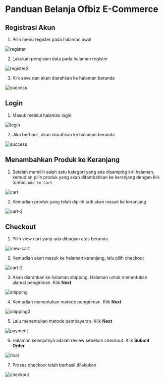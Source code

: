 # Panduan Belanja Ofbiz E-Commerce

## Registrasi Akun

1. Pilih menu register pada halaman awal

![register](7-register.png)

2. Lakukan pengisian data pada halaman register

![register2](8-register2.png)

3. Klik save dan akan diarahkan ke halaman beranda

![success](9-success-register.png)

## Login

1. Masuk melalui halaman login

![login](10-login.png)

2. Jika berhasil, akan diarahkan ke halaman beranda

![success](9-success-register.png)

## Menambahkan Produk ke Keranjang

1. Setelah memilih salah satu kategori yang ada disamping kiri halaman, kemudian pilih produk yang akan ditambahkan ke keranjang dengan klik tombol `Add to Cart`

![cart](11-add-product.png)

2. Kemudian produk yang telah dipilih tadi akan masuk ke keranjang

![cart-2](12-cart.png)

## Checkout

1. Pilih view cart yang ada dibagian atas beranda

![view-cart](13-view-cart.png)

2. Kemudian akan masuk ke halaman keranjang, lalu pilih checkout

![cart-2](12-cart.png)

3. Akan diarahkan ke halaman shipping. Halaman untuk menentukan alamat pengiriman. Klik **Next**

![shipping](14-shipping.png)

4. Kemudian menentukan metode pengiriman. Klik **Next**

![shipping2](15-shipping.png)

5. Lalu menentukan metode pembayaran. Klik **Next**

![payment](16-payment.png)

6. Halaman selanjutnya adalah review sebelum checkout. Klik **Submit Order**

![final](17-checkout-final.png)

7. Proses checkout telah berhasil dilakukan

![checkout](18-order.png)
